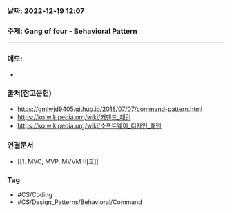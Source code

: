### 날짜: 2022-12-19 12:07

### 주제: Gang of four - Behavioral Pattern
---
### 메모: 
- 

### 출처(참고문헌) 
- https://gmlwjd9405.github.io/2018/07/07/command-pattern.html
- https://ko.wikipedia.org/wiki/커맨드_패턴
- https://ko.wikipedia.org/wiki/소프트웨어_디자인_패턴

### 연결문서 
- [[1. MVC, MVP, MVVM 비교]]
### Tag
- #CS/Coding 
- #CS/Design_Patterns/Behavioral/Command 